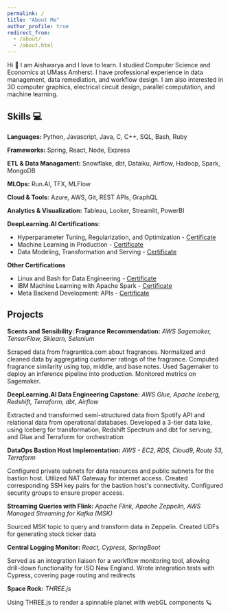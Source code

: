 ```yaml
---
permalink: /
title: "About Me"
author_profile: true
redirect_from: 
  - /about/
  - /about.html
---
```


Hi 👋 I am Aishwarya and I love to learn. I studied Computer Science and Economics at UMass Amherst. I have professional experience in data management, data remediation, and workflow design. I am also interested in 3D computer graphics, electrical circuit design, parallel computation, and machine learning. 

Skills 💻
------
**Languages:** Python, Javascript, Java, C, C++, SQL, Bash, Ruby

**Frameworks:** Spring, React, Node, Express

**ETL & Data Managament:** Snowflake, dbt, Dataiku, Airflow, Hadoop, Spark, MongoDB

**MLOps:** Run.AI, TFX, MLFlow

**Cloud & Tools:** Azure, AWS, Git, REST APIs, GraphQL

**Analytics & Visualization:** Tableau, Looker, Streamlit, PowerBI


**DeepLearning.AI Certifications**:
* Hyperparameter Tuning, Regularization, and Optimization - [Certificate](https://coursera.org/share/158f8da97c13a817b465325ab9536ea1)
* Machine Learning in Production - [Certificate](https://coursera.org/share/077f5d5935bd3daafb890ebf1f739dd3)
* Data Modeling, Transformation and Serving - [Certificate](https://coursera.org/share/79c3537a89f460390cd504d589169d71)

**Other Certifications**
* Linux and Bash for Data Engineering - [Certificate](https://coursera.org/verify/6V4IVZE8ITB1)
* IBM Machine Learning with Apache Spark - [Certificate](https://www.coursera.org/account/accomplishments/certificate/QNTFJEP9WV4C)
* Meta Backend Development: APIs - [Certificate](https://www.coursera.org/account/accomplishments/verify/NESS762OBSY2?utm_source=link&utm_medium=certificate&utm_content=cert_image&utm_campaign=sharing_cta&utm_product=course)


Projects
-----
**Scents and Sensibility: Fragrance Recommendation:** *AWS Sagemaker, TensorFlow, Sklearn, Selenium*

Scraped data from fragrantica.com about fragrances. Normalized and cleaned data by aggregating customer ratings of the fragrance. Computed fragrance similarity using top, middle, and base notes. Used Sagemaker to deploy an inference pipeline into production. Monitored metrics on Sagemaker.

**DeepLearning.AI Data Engineering Capstone:** *AWS Glue, Apache Iceberg, Redshift, Terraform, dbt, Airflow*

Extracted and transformed semi-structured data from Spotify API and relational data from operational databases. Developed a 3-tier data lake, using Iceberg for transformation, Redshift Spectrum and dbt for serving, and Glue and Terraform for orchestration

**DataOps Bastion Host Implementation:** *AWS - EC2, RDS, Cloud9, Route 53, Terraform*

Configured private subnets for data resources and public subnets for the bastion host. Utilized NAT Gateway for internet access. Created corresponding SSH key pairs for the bastion host's connectivity. Configured security groups to ensure proper access.

**Streaming Queries with Flink:** *Apache Flink, Apache Zeppelin, AWS Managed Streaming for Kafka (MSK)*

Sourced MSK topic to query and transform data in Zeppelin. Created UDFs for generating stock ticker data

**Central Logging Monitor:** *React, Cypress, SpringBoot*

Served as an integration liaison for a workflow monitoring tool, allowing drill-down functionality for ISO New England. Wrote integration tests with Cypress, covering page routing and redirects

**Space Rock:** *THREE.js*

Using THREE.js to render a spinnable planet with webGL components 🪐
